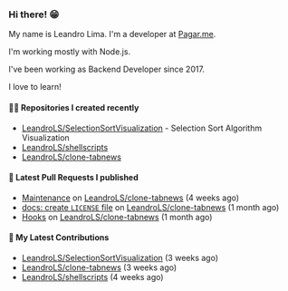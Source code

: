 ### Hi there! 😁 

My name is Leandro Lima. I'm a developer at [Pagar.me](https://pagar.me/).  

I'm working mostly with Node.js. 

I've been working as Backend Developer since 2017. 

I love to learn!  

#### 👨‍💻 Repositories I created recently
- [LeandroLS/SelectionSortVisualization](https://github.com/LeandroLS/SelectionSortVisualization) - Selection Sort Algorithm Visualization
- [LeandroLS/shellscripts](https://github.com/LeandroLS/shellscripts)
- [LeandroLS/clone-tabnews](https://github.com/LeandroLS/clone-tabnews)

#### 🔨 Latest Pull Requests I published

- [Maintenance](https://github.com/LeandroLS/clone-tabnews/pull/21) on [LeandroLS/clone-tabnews](https://github.com/LeandroLS/clone-tabnews) (4 weeks ago)
- [docs: create `LICENSE` file](https://github.com/LeandroLS/clone-tabnews/pull/20) on [LeandroLS/clone-tabnews](https://github.com/LeandroLS/clone-tabnews) (1 month ago)
- [Hooks](https://github.com/LeandroLS/clone-tabnews/pull/19) on [LeandroLS/clone-tabnews](https://github.com/LeandroLS/clone-tabnews) (1 month ago)

#### :construction_worker: My Latest Contributions

- [LeandroLS/SelectionSortVisualization](https://github.com/LeandroLS/SelectionSortVisualization) (3 weeks ago)
- [LeandroLS/clone-tabnews](https://github.com/LeandroLS/clone-tabnews) (3 weeks ago)
- [LeandroLS/shellscripts](https://github.com/LeandroLS/shellscripts) (4 weeks ago)
